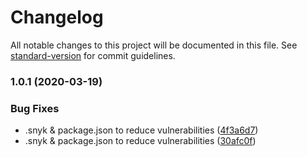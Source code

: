 # Changelog

All notable changes to this project will be documented in this file. See [standard-version](https://github.com/conventional-changelog/standard-version) for commit guidelines.

### 1.0.1 (2020-03-19)


### Bug Fixes

* .snyk & package.json to reduce vulnerabilities ([4f3a6d7](https://github.com/Ronnasayd/Auto-Front/commit/4f3a6d7a22adb2d413e54f78bbe9c487207372bd))
* .snyk & package.json to reduce vulnerabilities ([30afc0f](https://github.com/Ronnasayd/Auto-Front/commit/30afc0f3028224e40326ad30ce64c6f75ecd7640))
